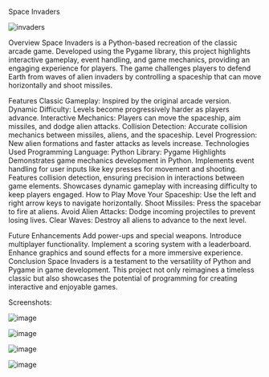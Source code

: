 Space Invaders

![invaders](https://github.com/user-attachments/assets/aa7a8f9b-183c-4489-95cc-2336c2a3837c)

Overview
Space Invaders is a Python-based recreation of the classic arcade game. Developed using the Pygame library, this project highlights interactive gameplay, event handling, and game mechanics, providing an engaging experience for players. The game challenges players to defend Earth from waves of alien invaders by controlling a spaceship that can move horizontally and shoot missiles.

Features
Classic Gameplay: Inspired by the original arcade version.
Dynamic Difficulty: Levels become progressively harder as players advance.
Interactive Mechanics: Players can move the spaceship, aim missiles, and dodge alien attacks.
Collision Detection: Accurate collision mechanics between missiles, aliens, and the spaceship.
Level Progression: New alien formations and faster attacks as levels increase.
Technologies Used
Programming Language: Python
Library: Pygame
Highlights
Demonstrates game mechanics development in Python.
Implements event handling for user inputs like key presses for movement and shooting.
Features collision detection, ensuring precision in interactions between game elements.
Showcases dynamic gameplay with increasing difficulty to keep players engaged.
How to Play
Move Your Spaceship: Use the left and right arrow keys to navigate horizontally.
Shoot Missiles: Press the spacebar to fire at aliens.
Avoid Alien Attacks: Dodge incoming projectiles to prevent losing lives.
Clear Waves: Destroy all aliens to advance to the next level.

Future Enhancements
Add power-ups and special weapons.
Introduce multiplayer functionality.
Implement a scoring system with a leaderboard.
Enhance graphics and sound effects for a more immersive experience.
Conclusion
Space Invaders is a testament to the versatility of Python and Pygame in game development. This project not only reimagines a timeless classic but also showcases the potential of programming for creating interactive and enjoyable games.

Screenshots:

![image](https://github.com/user-attachments/assets/c1f502a0-cb33-4dac-8c6a-8e26ae49a30e)

![image](https://github.com/user-attachments/assets/35639164-12c0-4d49-b316-973892d7214f)

![image](https://github.com/user-attachments/assets/e010487a-7ccb-4089-9fd1-ab743bd4b60a)

![image](https://github.com/user-attachments/assets/b322d340-8b9e-4093-b178-30243e85bbf2)




